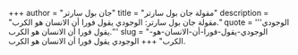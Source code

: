 +++
author = "جان بول سارتر"
title = "مقولة جان بول سارتر"
description = "مقولة جان بول سارتر: الوجودي يقول فورا أن الانسان هو الكرب."
quote = '''الوجودي يقول فورا أن الانسان هو الكرب.'''
slug = "الوجودي-يقول-فورا-أن-الانسان-هو-الكرب"
+++
الوجودي يقول فورا أن الانسان هو الكرب.
